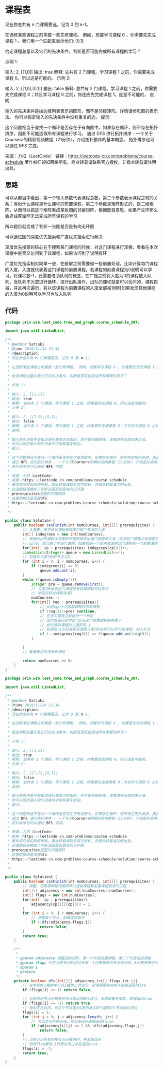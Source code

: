 # 课程表

现在你总共有 n 门课需要选，记为 0 到 n-1。

在选修某些课程之前需要一些先修课程。 例如，想要学习课程 0 ，你需要先完成课程 1 ，我们用一个匹配来表示他们: [0,1]

给定课程总量以及它们的先决条件，判断是否可能完成所有课程的学习？

示例 1:

输入: 2, [[1,0]] 
输出: true
解释: 总共有 2 门课程。学习课程 1 之前，你需要完成课程 0。所以这是可能的。
示例 2:

输入: 2, [[1,0],[0,1]]
输出: false
解释: 总共有 2 门课程。学习课程 1 之前，你需要先完成课程 0；并且学习课程 0 之前，你还应先完成课程 1。这是不可能的。
说明:

输入的先决条件是由边缘列表表示的图形，而不是邻接矩阵。详情请参见图的表示法。
你可以假定输入的先决条件中没有重复的边。
提示:

这个问题相当于查找一个循环是否存在于有向图中。如果存在循环，则不存在拓扑排序，因此不可能选取所有课程进行学习。
通过 DFS 进行拓扑排序 - 一个关于Coursera的精彩视频教程（21分钟），介绍拓扑排序的基本概念。
拓扑排序也可以通过 BFS 完成。

来源：力扣（LeetCode）
链接：https://leetcode-cn.com/problems/course-schedule
著作权归领扣网络所有。商业转载请联系官方授权，非商业转载请注明出处。



## 思路

可以从题目中看出，第一个输入参数代表课程总数，第二个参数表示课程之前的关系：类似什么课程是什么课程的前置课程，第二个参数是矩阵形式的，是二维矩阵，从而可以把这个矩阵看成某张图的邻接矩阵，根据题目意思，如果产生环那么会造成死循环无法完成所有课程的学习

所以题目就变成了判断一张图是否是有向无环图

可以通过图的深度优先搜索和广度优先搜索进行解决

深度优先搜索的核心在于搜索某门课程的时候，对这门课程进行深搜，看看在本次深搜中是否又访问到了该课程，如果访问到了说明有环

广度优先搜索相对简单一些，在题解之前需要做一些前置处理，比如计算每门课程的入度，入度就代表着这门课程的前置课程，若课程的前置课程为0说明可以学习，将课程数-1，还需要借助队列的概念，在广搜之前将入度为0的课程放入队列，当队列不为空进行循环，进行出队操作，出队的课程就是可以访问的，课程自减，并且再次遍历，将以该课程为前置课程的入度全部减1同时如果发现其他课程的入度为0说明可以学习也放入队列

## 代码

```java
package priv.wzb.leet_code.tree_and_graph.course_schedule_207;

import java.util.LinkedList;

/**
 * @author Satsuki
 * @time 2019/11/24 15:34
 * @description:
 * 现在你总共有 n 门课需要选，记为 0 到 n-1。
 *
 * 在选修某些课程之前需要一些先修课程。 例如，想要学习课程 0 ，你需要先完成课程 1 ，我们用一个匹配来表示他们: [0,1]
 *
 * 给定课程总量以及它们的先决条件，判断是否可能完成所有课程的学习？
 *
 * 示例 1:
 *
 * 输入: 2, [[1,0]]
 * 输出: true
 * 解释: 总共有 2 门课程。学习课程 1 之前，你需要完成课程 0。所以这是可能的。
 * 示例 2:
 *
 * 输入: 2, [[1,0],[0,1]]
 * 输出: false
 * 解释: 总共有 2 门课程。学习课程 1 之前，你需要先完成课程 0；并且学习课程 0 之前，你还应先完成课程 1。这是不可能的。
 * 说明:
 *
 * 输入的先决条件是由边缘列表表示的图形，而不是邻接矩阵。详情请参见图的表示法。
 * 你可以假定输入的先决条件中没有重复的边。
 * 提示:
 *
 * 这个问题相当于查找一个循环是否存在于有向图中。如果存在循环，则不存在拓扑排序，因此不可能选取所有课程进行学习。
 * 通过 DFS 进行拓扑排序 - 一个关于Coursera的精彩视频教程（21分钟），介绍拓扑排序的基本概念。
 * 拓扑排序也可以通过 BFS 完成。
 *
 * 来源：力扣（LeetCode）
 * 链接：https://leetcode-cn.com/problems/course-schedule
 * 著作权归领扣网络所有。商业转载请联系官方授权，非商业转载请注明出处。
 * 这道题目转换成了判断该图是否是有向无环图
 * prerequisites是图的邻接矩阵
 * 这里的解法是宽搜bfs
 * https://leetcode-cn.com/problems/course-schedule/solution/course-schedule-tuo-bu-pai-xu-bfsdfsliang-chong-fa/
 *
 */

public class Solution {
    public boolean canFinish(int numCourses, int[][] prerequisites) {
        // 入度表，用于统计课程安排图中每个节点的入度
        int[] indegrees = new int[numCourses];
        // 根据给出的课程关系图的邻接矩阵求出每门课程的入度（在学这门课程之前需要学哪些课程
        // cp[0] 就代表了学该门课程，如果找到一个配对就说明该门课程有一门前置课程
        for(int[] cp : prerequisites) indegrees[cp[0]]++;
        LinkedList<Integer> queue = new LinkedList<>();
        // 将最优入度为0的节点入队
        for (int i = 0; i < numCourses; i++) {
            if (indegrees[i] == 0)
                queue.addLast(i);
        }
        while (!queue.isEmpty()){
            Integer pre = queue.removeFirst();
            // 入度为0说明这门课程没有前置课程可以学习
            // 学完后将总课程自减1
            numCourses--;
            for(int[] req : prerequisites){
                // 找出以pre为前置课程的所有课程
                if (req[1]!=pre) continue;
                // 在学习课程之前进行一个判定
                // 因为假设已经学过了pre这个前置课程的前提下
                // 此时待学课程的入度即可-1
                // 如果在-1之后发现该课程入度为0说明可以学习该课程，加入队列
                if (--indegrees[req[0]] == 0)queue.addLast(req[0]);
            }

        }
        // 看看是否学完所有课程

        return numCourses == 0;
    }
}

package priv.wzb.leet_code.tree_and_graph.course_schedule_207;

import java.util.LinkedList;

/**
 * @author Satsuki
 * @time 2019/11/24 15:34
 * @description:
 * 现在你总共有 n 门课需要选，记为 0 到 n-1。
 *
 * 在选修某些课程之前需要一些先修课程。 例如，想要学习课程 0 ，你需要先完成课程 1 ，我们用一个匹配来表示他们: [0,1]
 *
 * 给定课程总量以及它们的先决条件，判断是否可能完成所有课程的学习？
 *
 * 示例 1:
 *
 * 输入: 2, [[1,0]]
 * 输出: true
 * 解释: 总共有 2 门课程。学习课程 1 之前，你需要完成课程 0。所以这是可能的。
 * 示例 2:
 *
 * 输入: 2, [[1,0],[0,1]]
 * 输出: false
 * 解释: 总共有 2 门课程。学习课程 1 之前，你需要先完成​课程 0；并且学习课程 0 之前，你还应先完成课程 1。这是不可能的。
 * 说明:
 *
 * 输入的先决条件是由边缘列表表示的图形，而不是邻接矩阵。详情请参见图的表示法。
 * 你可以假定输入的先决条件中没有重复的边。
 * 提示:
 *
 * 这个问题相当于查找一个循环是否存在于有向图中。如果存在循环，则不存在拓扑排序，因此不可能选取所有课程进行学习。
 * 通过 DFS 进行拓扑排序 - 一个关于Coursera的精彩视频教程（21分钟），介绍拓扑排序的基本概念。
 * 拓扑排序也可以通过 BFS 完成。
 *
 * 来源：力扣（LeetCode）
 * 链接：https://leetcode-cn.com/problems/course-schedule
 * 著作权归领扣网络所有。商业转载请联系官方授权，非商业转载请注明出处。
 * 这道题目转换成了判断该图是否是有向无环图
 * prerequisites是图的邻接矩阵
 * 这里的解法是深搜bfs
 * https://leetcode-cn.com/problems/course-schedule/solution/course-schedule-tuo-bu-pai-xu-bfsdfsliang-chong-fa/
 *
 */

public class Solution1 {
    public boolean canFinish(int numCourses, int[][] prerequisites) {
        // 调整，记录源课程邻接矩阵的当前课程和前置课程反序的过程
        int[][] adjacency = new int[numCourses][numCourses];
        int[] flags = new int[numCourses];
        for(int[] cp : prerequisites){
            adjacency[cp[1]][cp[0]] = 1;
        }
        for (int i = 0; i < numCourses; i++) {
            // 深搜每个节点，如果发现有环
            if (!dfs(adjacency,flags,i))
                return false;
        }
        return true;
    }

    /**
     *
     * @param adjacency 调整后的矩阵，第一个代表前置课程，第二个代表当前课程
     * @param flags 判定当前节点的访问状态 -1代表被其他节点访问过，0代表未被访问，1代表被当前节点访问
     * @param i
     * @return
     */
    private boolean dfs(int[][] adjacency,int[] flags,int i){
        // 在本轮DFS搜索中节点i被第二次访问，即课程图有向有环直接返回false
        if (flags[i] == 1) return false;

        // 当前访问节点已被其他节点启动的DFS访问，无需再重复搜索，直接返回true
        if (flags[i] == -1) return true;
        // 当前正在访问，将这个节点置为1表示本次DFS搜索中i节点被访问过
        flags[i] = 1;
        for (int j = 0; j < adjacency.length; j++) {
            // 节点之间存在连线，并且发现环直接返回false
            if (adjacency[i][j] == 1 && !dfs(adjacency,flags,j))
                return false;
        }
        // 当前节点所有邻接节点已被访问，并没发现环
        // 则将flag置为-1代表访问过并且返回true
        flags[i] = -1;
        return true;
    }
}

```



